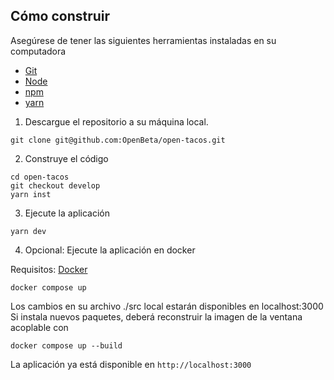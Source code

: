 ## Cómo construir

Asegúrese de tener las siguientes herramientas instaladas en su computadora

- [Git](https://github.com/git-guides/install-git)
- [Node](https://nodejs.org)
- [npm](https://www.npmjs.com/get-npm)
- [yarn](https://classic.yarnpkg.com/en/docs/install)

1.  Descargue el repositorio a su máquina local.

```
git clone git@github.com:OpenBeta/open-tacos.git
```

2.  Construye el código

```
cd open-tacos
git checkout develop
yarn inst
```

3. Ejecute la aplicación

```
yarn dev
```

4. Opcional: Ejecute la aplicación en docker

Requisitos: [Docker](https://docs.docker.com/get-docker/)

```
docker compose up
```

Los cambios en su archivo ./src local estarán disponibles en localhost:3000
Si instala nuevos paquetes, deberá reconstruir la imagen de la ventana acoplable con

```
docker compose up --build
```

La aplicación ya está disponible en `http://localhost:3000`